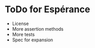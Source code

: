 ToDo for Esp&eacute;rance
=========================

- License
- More assertion methods
- More tests
- Spec for expansion
